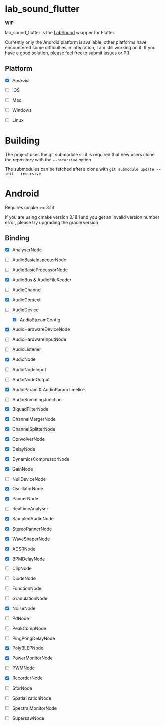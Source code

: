 # lab_sound_flutter
**WIP**

lab_sound_flutter is the [LabSound](https://github.com/LabSound/LabSound) wrapper for Flutter.

Currently only the Android platform is available, other platforms have encountered some difficulties in integration, I am still working on it. If you have a good solution, please feel free to submit Issues or PR.

## Platform
* [x] Android
* [ ] iOS
* [ ] Mac
* [ ] Windows
* [ ] Linux




# Building

The project uses the git submodule so it is required that new users clone the repository with the `--recursive` option.

The submodules can be fetched after a clone with `git submodule update --init --recursive`

# Android
Requires cmake >= 3.13

If you are using cmake version 3.18.1 and you get an invalid version number error, please try upgrading the gradle version

## Binding

* [x] AnalyserNode
* [ ] AudioBasicInspectorNode
* [ ] AudioBasicProcessorNode
* [x] AudioBus & AudioFileReader
* [ ] AudioChannel
* [x] AudioContext
* [ ] AudioDevice
    * [x] AudioStreamConfig
* [x] AudioHardwareDeviceNode
* [ ] AudioHardwareInputNode
* [ ] AudioListener
* [x] AudioNode
* [ ] AudioNodeInput
* [ ] AudioNodeOutput
* [x] AudioParam & AudioParamTimeline
* [ ] AudioSummingJunction
* [x] BiquadFilterNode
* [x] ChannelMergerNode
* [x] ChannelSplitterNode
* [x] ConvolverNode
* [x] DelayNode
* [x] DynamicsCompressorNode
* [x] GainNode
* [ ] NullDeviceNode
* [x] OscillatorNode
* [x] PannerNode
* [ ] RealtimeAnalyser
* [x] SampledAudioNode
* [x] StereoPannerNode
* [x] WaveShaperNode

* [x] ADSRNode
* [x] BPMDelayNode
* [ ] ClipNode
* [ ] DiodeNode
* [ ] FunctionNode
* [ ] GranulationNode <!-- 是一个音频合成 -->
* [x] NoiseNode
* [ ] PdNode
* [ ] PeakCompNode
* [ ] PingPongDelayNode
* [x] PolyBLEPNode
* [x] PowerMonitorNode
* [ ] PWMNode
* [x] RecorderNode
* [ ] SfxrNode <!-- 一个很高级的功能 https://sfxr.me/ -->
* [ ] SpatializationNode
* [ ] SpectralMonitorNode
* [ ] SupersawNode

